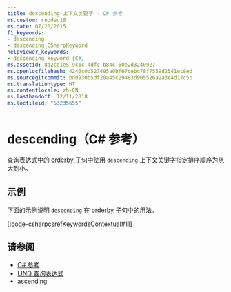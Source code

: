 ```yaml
---
title: descending 上下文关键字 - C# 参考
ms.custom: seodec18
ms.date: 07/20/2015
f1_keywords:
- descending
- descending_CSharpKeyword
helpviewer_keywords:
- descending keyword [C#]
ms.assetid: 8d2cd1e5-9c1c-4dfc-b84c-60e2d3240927
ms.openlocfilehash: 4240c0d527495a0bf67cebc78f7559d2541ec8ed
ms.sourcegitcommit: bdd930b5df20a45c29483d905526a2a3e4d17c5b
ms.translationtype: HT
ms.contentlocale: zh-CN
ms.lasthandoff: 12/11/2018
ms.locfileid: "53235655"
---
```

# <a name="descending-c-reference"></a>descending（C# 参考）

查询表达式中的 [orderby 子句](../../../csharp/language-reference/keywords/orderby-clause.md)中使用 `descending` 上下文关键字指定排序顺序为从大到小。

## <a name="example"></a>示例

下面的示例说明 `descending` 在 [orderby 子句](../../../csharp/language-reference/keywords/orderby-clause.md)中的用法。

[!code-csharp[csrefKeywordsContextual#11](~/samples/snippets/csharp/VS_Snippets_VBCSharp/csrefKeywordsContextual/CS/csrefKeywordsContextual.cs#11)]

## <a name="see-also"></a>请参阅

- [C# 参考](../../../csharp/language-reference/index.md)  
- [LINQ 查询表达式](../../../csharp/programming-guide/linq-query-expressions/index.md)  
- [ascending](../../../csharp/language-reference/keywords/ascending.md)
